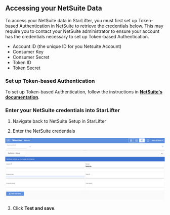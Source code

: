 ## Accessing your NetSuite Data

To access your NetSuite data in StarLifter, you must first set up Token-based Authentication in NetSuite to retrieve the credentials below. This may require you to contact your NetSuite administrator to ensure your account has the credentials necessary to set up Token-based Authentication.

* Account ID (the unique ID for you Netsuite Account)
* Consumer Key
* Consumer Secret
* Token ID
* Token Secret

### Set up Token-based Authentication
To set up Token-based Authentication, follow the instructions in [**NetSuite's documentation**](https://docs.oracle.com/en/cloud/saas/netsuite/ns-online-help/section_161942084079.html#procedure_1127120639).


### Enter your NetSuite credentials into StarLifter

1. Navigate back to NetSuite Setup in StarLifter

2. Enter the NetSuite credentials

<img src="../assets/netsuite_creds01.png"  style="width:800px" class="border"></img>

3. Click **Test and save**.


